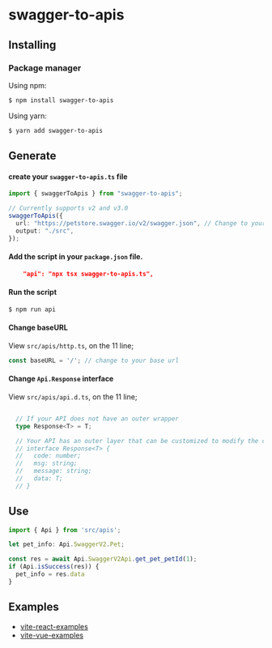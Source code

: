 # swagger-to-apis

## Installing

### Package manager

Using npm:

```bash
$ npm install swagger-to-apis
```

Using yarn:

```bash
$ yarn add swagger-to-apis
```

## Generate

#### create your `swagger-to-apis.ts` file
```ts
import { swaggerToApis } from "swagger-to-apis";

// Currently supports v2 and v3.0
swaggerToApis({
  url: "https://petstore.swagger.io/v2/swagger.json", // Change to your URL
  output: "./src",
});

```
#### Add the script in your `package.json` file.
```json
    "api": "npx tsx swagger-to-apis.ts",
```

#### Run the script
```bash
$ npm run api
```

#### Change baseURL
View `src/apis/http.ts`, on the 11 line;
```ts
const baseURL = '/'; // change to your base url
```

#### Change `Api.Response` interface 
View `src/apis/api.d.ts`, on the 11 line;
```ts

  // If your API does not have an outer wrapper
  type Response<T> = T;

  // Your API has an outer layer that can be customized to modify the current structure
  // interface Response<T> {
  //   code: number;
  //   msg: string;
  //   message: string;
  //   data: T;
  // }
```

## Use

```ts
import { Api } from 'src/apis';

let pet_info: Api.SwaggerV2.Pet;

const res = await Api.SwaggerV2Api.get_pet_petId(1);
if (Api.isSuccess(res)) {
  pet_info = res.data
}

```

## Examples
 - [vite-react-examples](https://github.com/xxxx443117/swagger-to-apis/tree/main/examples/vite-react-examples)
 - [vite-vue-examples](https://github.com/xxxx443117/swagger-to-apis/tree/main/examples/vite-vue-examples)